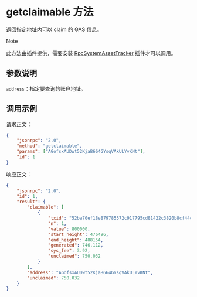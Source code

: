 # getclaimable 方法

返回指定地址内可以 claim 的 GAS 信息。

> [!Note]
>
> 此方法由插件提供，需要安装 [RpcSystemAssetTracker](https://github.com/neo-project/neo-plugins/releases) 插件才可以调用。

## 参数说明

`address`：指定要查询的账户地址。

## 调用示例

请求正文：

```json
{
    "jsonrpc": "2.0",
    "method": "getclaimable",
    "params": ["AGofsxAUDwt52KjaB664GYsqVAkULYvKNt"],
    "id": 1
}
```

响应正文：

```json
{
    "jsonrpc": "2.0",
    "id": 1,
    "result": {
        "claimable": [
            {
                "txid": "52ba70ef18e879785572c917795cd81422c3820b8cf44c24846a30ee7376fd77",
                "n": 1,
                "value": 800000,
                "start_height": 476496,
                "end_height": 488154,
                "generated": 746.112,
                "sys_fee": 3.92,
                "unclaimed": 750.032
            }
        ],
        "address": "AGofsxAUDwt52KjaB664GYsqVAkULYvKNt",
        "unclaimed": 750.032
    }
}
```


